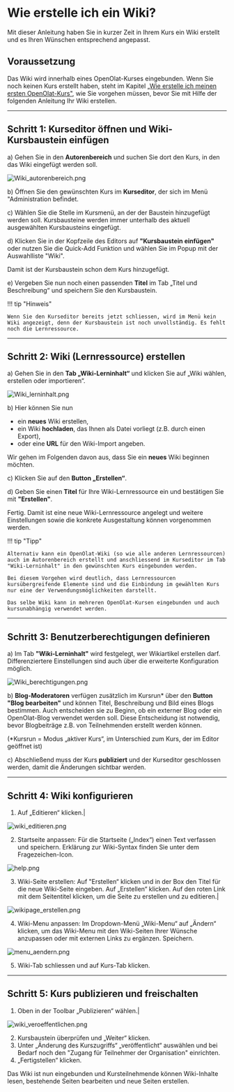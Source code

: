 # Wie erstelle ich ein Wiki?

Mit dieser Anleitung haben Sie in kurzer Zeit in Ihrem Kurs ein Wiki erstellt
und es Ihren Wünschen entsprechend angepasst.

##  Voraussetzung

Das Wiki wird innerhalb eines OpenOlat-Kurses eingebunden. Wenn Sie noch keinen Kurs erstellt haben, steht im Kapitel [„Wie erstelle ich meinen ersten OpenOlat-Kurs"](../my_first_course/my_first_course.de.md), wie Sie vorgehen müssen, bevor Sie mit Hilfe der folgenden Anleitung Ihr Wiki erstellen.

---

## Schritt 1: Kurseditor öffnen und Wiki-Kursbaustein einfügen  

a) Gehen Sie in den **Autorenbereich** und suchen Sie dort den Kurs, in den das Wiki eingefügt werden soll.

![Wiki_autorenbereich.png](assets/Wiki_autorenbereich.png)  
   
b) Öffnen Sie den gewünschten Kurs im **Kurseditor**, der sich im Menü "Administration befindet.

c) Wählen Sie die Stelle im Kursmenü, an der der Baustein hinzugefügt werden soll. Kursbausteine werden immer unterhalb des aktuell ausgewählten Kursbausteins eingefügt. 

d) Klicken Sie in der Kopfzeile des Editors auf **"Kursbaustein einfügen"** oder nutzen Sie die Quick-Add Funktion und wählen Sie im Popup mit der Auswahlliste "Wiki".

Damit ist der Kursbaustein schon dem Kurs hinzugefügt.

e) Vergeben Sie nun noch einen passenden **Titel** im Tab „Titel und Beschreibung“ und speichern Sie den Kursbaustein.  

!!! tip "Hinweis"

    Wenn Sie den Kurseditor bereits jetzt schliessen, wird im Menü kein Wiki angezeigt, denn der Kursbaustein ist noch unvollständig. Es fehlt noch die Lernressource.

---

## Schritt 2: Wiki (Lernressource) erstellen  
  
a) Gehen Sie in den <b>Tab „Wiki-Lerninhalt“</b> und klicken Sie auf „Wiki wählen, erstellen oder importieren“.

![Wiki_lerninhalt.png](assets/Wiki_lerninhalt.png)  

b) Hier können Sie nun 

* ein **neues** Wiki erstellen, 
* ein Wiki **hochladen**, das Ihnen als Datei vorliegt (z.B. durch einen Export), 
* oder eine **URL** für den Wiki-Import angeben.

Wir gehen im Folgenden davon aus, dass Sie ein **neues** Wiki beginnen möchten. 
  
c) Klicken Sie auf den **Button „Erstellen“**. 

d) Geben Sie einen **Titel** für Ihre Wiki-Lernressource ein und bestätigen Sie mit <b>"Erstellen"</b>. 

Fertig. Damit ist eine neue Wiki-Lernressource angelegt und weitere Einstellungen sowie die konkrete Ausgestaltung können vorgenommen werden.

!!! tip "Tipp"

    Alternativ kann ein OpenOlat-Wiki (so wie alle anderen Lernressourcen) auch im Autorenbereich erstellt und anschliessend im Kurseditor im Tab "Wiki-Lerninhalt" in den gewünschten Kurs eingebunden werden. 
    
    Bei diesem Vorgehen wird deutlich, dass Lernressourcen kursübergreifende Elemente sind und die Einbindung im gewählten Kurs nur eine der Verwendungsmöglichkeiten darstellt. 
    
    Das selbe Wiki kann in mehreren OpenOlat-Kursen eingebunden und auch kursunabhängig verwendet werden.

---

## Schritt 3: Benutzerberechtigungen definieren 

a) Im Tab **"Wiki-Lerninhalt"** wird festgelegt, wer Wikiartikel erstellen darf. 
Differenziertere Einstellungen sind auch über die erweiterte Konfiguration möglich. 

![Wiki_berechtigungen.png](assets/Wiki_berechtigungen.png)  

b) **Blog-Moderatoren** verfügen zusätzlich im Kursrun* über den <b>Button "Blog bearbeiten"</b> und können Titel, Beschreibung und Bild eines Blogs bestimmen. Auch entscheiden sie zu Beginn, ob ein externer Blog oder ein OpenOlat-Blog verwendet werden soll. Diese Entscheidung ist notwendig, bevor Blogbeiträge z.B. von Teilnehmenden erstellt werden können.

(*Kursrun = Modus „aktiver Kurs“, im Unterschied zum Kurs, der im Editor geöffnet ist)

c) Abschließend muss der Kurs **publiziert** und der Kurseditor geschlossen werden, damit die Änderungen sichtbar werden. 

---

## Schritt 4: Wiki konfigurieren  
  
1. Auf „Editieren“ klicken.|

![wiki_editieren.png](assets/13_wiki_editieren.png)  
  
  
2. Startseite anpassen: Für die Startseite („Index“) einen Text verfassen und
speichern. Erklärung zur Wiki-Syntax finden Sie unter dem Fragezeichen-Icon.

![help.png](assets/help.png)  
  
3. Wiki-Seite erstellen: Auf "Erstellen“ klicken und in der Box den Titel für
die neue Wiki-Seite eingeben. Auf „Erstellen“ klicken. Auf den roten Link mit
dem Seitentitel klicken, um die Seite zu erstellen und zu editieren.|

![wikipage_erstellen.png](assets/createwikipage.gif)  
  
4. Wiki-Menu anpassen: Im Dropdown-Menü „Wiki-Menu“ auf „Ändern“ klicken, um
das Wiki-Menu mit den Wiki-Seiten Ihrer Wünsche anzupassen oder mit externen
Links zu ergänzen. Speichern.

![menu_aendern.png](assets/changemenu.gif)  
  
5. Wiki-Tab schliessen und auf Kurs-Tab klicken.  
  
---

## Schritt 5: Kurs publizieren und freischalten  
  
1. Oben in der Toolbar „Publizieren“ wählen.|

![wiki_veroeffentlichen.png](assets/publishwiki.gif)  
  
2. Kursbaustein überprüfen und „Weiter“ klicken.  
3. Unter „Änderung des Kurszugriffs“ „veröffentlicht“ auswählen und bei Bedarf
noch den "Zugang für Teilnehmer der Organisation" einrichten.  
4. „Fertigstellen“ klicken.  
  
Das Wiki ist nun eingebunden und Kursteilnehmende können Wiki-Inhalte lesen,
bestehende Seiten bearbeiten und neue Seiten erstellen.
